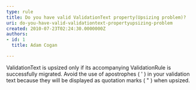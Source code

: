 ```yaml
---
type: rule
title: Do you have valid ValidationText property(Upsizing problem)?
uri: do-you-have-valid-validationtext-propertyupsizing-problem
created: 2010-07-23T02:24:30.0000000Z
authors:
- id: 1
  title: Adam Cogan

---
```


ValidationText is upsized only if its accompanying ValidationRule is successfully migrated. Avoid the use of apostrophes ( ' ) in your validation text because they will be displayed as quotation marks ( " ) when upsized.<br>
